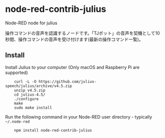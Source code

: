node-red-contrib-julius
=====================

Node-RED node for julius

操作コマンドの音声を認識するノードです。「TJボット」の音声を契機として10秒間、操作コマンドの音声を受け付けます(<a herf='https://github.com/zuhito/node-red-contrib-julius/blob/master/dict/tjbot.txt'>最新の操作コマンド一覧</a>)。

Install
-------

Install Julius to your computer (Only macOS and Raspberry Pi are supported)

        curl -L -O https://github.com/julius-speech/julius/archive/v4.5.zip
        unzip v4.5.zip
        cd julius-4.5/
        ./configure
        make
        sudo make install

Run the following command in your Node-RED user directory - typically `~/.node-red`

        npm install node-red-contrib-julius

